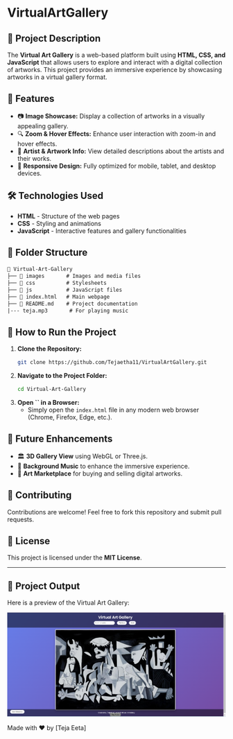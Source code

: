 # VirtualArtGallery

## 🎨 Project Description

The **Virtual Art Gallery** is a web-based platform built using **HTML, CSS, and JavaScript** that allows users to explore and interact with a digital collection of artworks. This project provides an immersive experience by showcasing artworks in a virtual gallery format.

## 🚀 Features

- 📷 **Image Showcase:** Display a collection of artworks in a visually appealing gallery.
- 🔍 **Zoom & Hover Effects:** Enhance user interaction with zoom-in and hover effects.
- 📜 **Artist & Artwork Info:** View detailed descriptions about the artists and their works.
- 📱 **Responsive Design:** Fully optimized for mobile, tablet, and desktop devices.

## 🛠️ Technologies Used

- **HTML** - Structure of the web pages
- **CSS** - Styling and animations
- **JavaScript** - Interactive features and gallery functionalities

## 📂 Folder Structure

```
📂 Virtual-Art-Gallery
├── 📁 images       # Images and media files
├── 📁 css          # Stylesheets
├── 📁 js           # JavaScript files
├── 📄 index.html   # Main webpage
├── 📄 README.md    # Project documentation
|--- teja.mp3       # For playing music
```

## 📌 How to Run the Project

1. **Clone the Repository:**
   ```sh
   git clone https://github.com/Tejaetha11/VirtualArtGallery.git
   ```
2. **Navigate to the Project Folder:**
   ```sh
   cd Virtual-Art-Gallery
   ```
3. **Open ****\`\`**** in a Browser:**
   - Simply open the `index.html` file in any modern web browser (Chrome, Firefox, Edge, etc.).

## 🎯 Future Enhancements

- 🏛️ **3D Gallery View** using WebGL or Three.js.
- 🎵 **Background Music** to enhance the immersive experience.
- 🛒 **Art Marketplace** for buying and selling digital artworks.

## 🤝 Contributing

Contributions are welcome! Feel free to fork this repository and submit pull requests.

## 📜 License

This project is licensed under the **MIT License**.

---

## 📸 Project Output
Here is a preview of the Virtual Art Gallery:

![Virtual Art Gallery Preview](output.png)


Made with ❤️ by [Teja Eeta]

